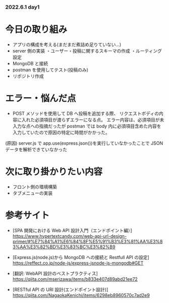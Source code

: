 ### 2022.6.1 day1

# 今日の取り組み

- アプリの構成を考える(まだまだ煮詰め足りていない...)
- server 側の実装
  ・ユーザー・投稿に関するスキーマの作成
  ・ルーティング設定
- MongoDB と接続
- postman を使用してテスト(投稿のみ)
- リポジトリ作成

# エラー・悩んだ点

- POST メソッドを使用して DB へ投稿を追加する際、
  リクエストボディの内容に入れた必須項目が渡らずエラーになる点。
  エラー内容は、必須項目が未入力な点への指摘だったが
  postman では body 内に必須項目含めた内容を入力していたので原因の特定に時間がかかった。

(原因)
server.js で app.use(express.json())を実行していなかったことで
JSON データを解析できていなかった

# 次に取り掛かりたい内容

- フロント側の環境構築
- タブメニューの実装

# 参考サイト

- [SPA 開発における Web API 設計入門（エンドポイント編）]
  https://www.hypertextcandy.com/web-api-url-design-primer/#%E7%84%A1%E6%84%8F%E5%91%B3%E3%81%AA%E3%83%AA%E3%82%BD%E3%83%BC%E3%82%B9

- [Express.js(node.js)から MongoDB への接続と Restfull API の設定]
  https://reffect.co.jp/node-js/express-jsnode-js-mongodb#GET

- [翻訳: WebAPI 設計のベストプラクティス]
  https://qiita.com/mserizawa/items/b833e407d89abd21ee72

- [RESTful API の URI 設計(エンドポイント設計)]
  https://qiita.com/NagaokaKenichi/items/6298eb8960570c7ad2e9
